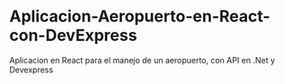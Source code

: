 # Aplicacion-Aeropuerto-en-React-con-DevExpress
Aplicacion en React para el manejo de un aeropuerto, con API en .Net y Devexpress
